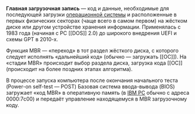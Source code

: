 **Главная загрузочная запись** — код и данные, необходимые для последующей загрузки [операционной системы](ос) и расположенные в первых физических секторах (чаще всего в самом первом) на жёстком диске или другом устройстве хранения информации. Применялась с 1983 года (начиная с PC [[DOS]] 2.0) до широкого внедрения UEFI и схемы GPT в 2010-х.

Функция MBR — «переход» в тот раздел жёсткого диска, с которого следует исполнять «дальнейший код» (обычно — загружать [[ОС]]). На «стадии MBR» происходит выбор раздела диска, загрузка кода [[ОС]] (происходит на более поздних этапах алгоритма).

В процессе запуска компьютера после окончания начального теста (Power-on self-test — POST) Базовая система ввода-вывода (BIOS) загружает «код MBR» в оперативную память (в [IBM PC](ПК) обычно с адреса 0000:7c00) и передаёт управление находящемуся в MBR загрузочному коду.